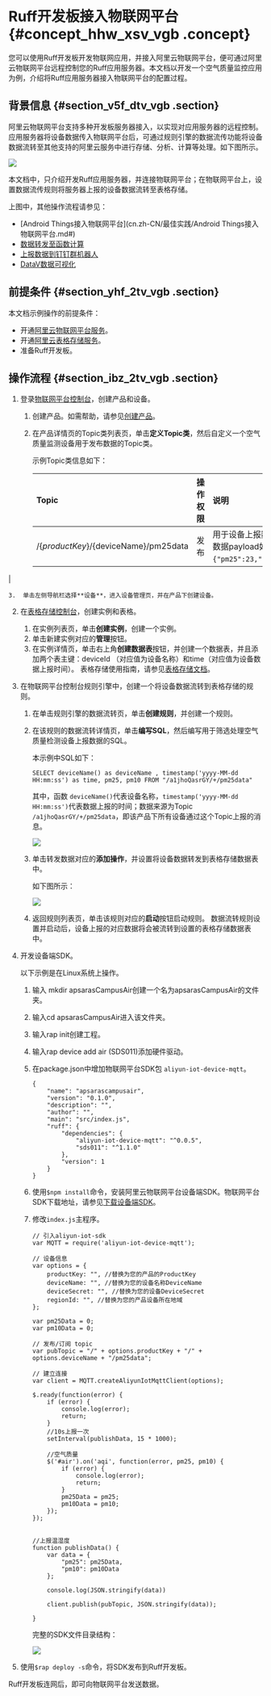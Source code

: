 # Ruff开发板接入物联网平台 {#concept_hhw_xsv_vgb .concept}

您可以使用Ruff开发板开发物联网应用，并接入阿里云物联网平台，便可通过阿里云物联网平台远程控制您的Ruff应用服务器。本文档以开发一个空气质量监控应用为例，介绍将Ruff应用服务器接入物联网平台的配置过程。

## 背景信息 {#section_v5f_dtv_vgb .section}

阿里云物联网平台支持多种开发板服务器接入，以实现对应用服务器的远程控制。应用服务器将设备数据传入物联网平台后，可通过规则引擎的数据流传功能将设备数据流转至其他支持的阿里云服务中进行存储、分析、计算等处理。如下图所示。

![](http://static-aliyun-doc.oss-cn-hangzhou.aliyuncs.com/assets/img/127995/155075256339148_zh-CN.png)

本文档中，只介绍开发Ruff应用服务器，并连接物联网平台；在物联网平台上，设置数据流传规则将服务器上报的设备数据流转至表格存储。

上图中，其他操作流程请参见：

-   [Android Things接入物联网平台](cn.zh-CN/最佳实践/Android Things接入物联网平台.md#)
-   [数据转发至函数计算](../../../../../cn.zh-CN/用户指南/规则引擎/数据流转使用示例/转发数据到函数计算.md#)
-   [上报数据到钉钉群机器人](cn.zh-CN/最佳实践/温湿度计上报数据到钉钉群机器人实践.md#)
-   [DataV数据可视化](https://help.aliyun.com/document_detail/30360.html)

## 前提条件 {#section_yhf_2tv_vgb .section}

本文档示例操作的前提条件：

-   开通[阿里云物联网平台服务](https://www.aliyun.com/product/iot-deviceconnect)。
-   开通[阿里云表格存储服务](https://www.aliyun.com/product/ots)。
-   准备Ruff开发板。

## 操作流程 {#section_ibz_2tv_vgb .section}

1.  登录[物联网平台控制台](https://iot.console.aliyun.com)，创建产品和设备。
    1.  创建产品。如需帮助，请参见[创建产品](../../../../../cn.zh-CN/用户指南/产品与设备/创建产品(高级版).md#)。
    2.  在产品详情页的Topic类列表页，单击**定义Topic类**，然后自定义一个空气质量监测设备用于发布数据的Topic类。

        示例Topic类信息如下：

        |Topic|操作权限|说明|
        |:----|:---|:-|
        |/$\{productKey\}/$\{deviceName\}/pm25data|发布|用于设备上报数据。上报数据payload如：`{"pm25":23,"pm10":63}`。

|

    3.  单击左侧导航栏选择**设备**，进入设备管理页，并在产品下创建设备。
2.  在[表格存储控制台](https://ots.console.aliyun.com/index)，创建实例和表格。

    1.  在实例列表页，单击**创建实例**，创建一个实例。
    2.  单击新建实例对应的**管理**按钮。
    3.  在实例详情页，单击右上角**创建数据表**按钮，并创建一个数据表，并且添加两个表主键：deviceId （对应值为设备名称）和time（对应值为设备数据上报时间）。
    表格存储使用指南，请参见[表格存储文档](https://help.aliyun.com/document_detail/55211.html)。

3.  在物联网平台控制台规则引擎中，创建一个将设备数据流转到表格存储的规则。

    1.  在单击规则引擎的数据流转页，单击**创建规则**，并创建一个规则。
    2.  在该规则的数据流转详情页，单击**编写SQL**，然后编写用于筛选处理空气质量检测设备上报数据的SQL。

        本示例中SQL如下：

        ```
        SELECT deviceName() as deviceName , timestamp('yyyy-MM-dd HH:mm:ss') as time, pm25, pm10 FROM "/a1jhoQasrGY/+/pm25data"
        ```

        其中，函数 `deviceName()`代表设备名称，`timestamp('yyyy-MM-dd HH:mm:ss')`代表数据上报的时间；数据来源为Topic `/a1jhoQasrGY/+/pm25data`，即该产品下所有设备通过这个Topic上报的消息。

        ![](http://static-aliyun-doc.oss-cn-hangzhou.aliyuncs.com/assets/img/127995/155075256339155_zh-CN.png)

    3.  单击转发数据对应的**添加操作**，并设置将设备数据转发到表格存储数据表中。

        如下图所示：

        ![](http://static-aliyun-doc.oss-cn-hangzhou.aliyuncs.com/assets/img/127995/155075256339156_zh-CN.png)

    4.  返回规则列表页，单击该规则对应的**启动**按钮启动规则。
    数据流转规则设置并启动后，设备上报的对应数据将会被流转到设置的表格存储数据表中。

4.  开发设备端SDK。

    以下示例是在Linux系统上操作。

    1.  输入 mkdir apsarasCampusAir创建一个名为apsarasCampusAir的文件夹。
    2.  输入cd apsarasCampusAir进入该文件夹。
    3.  输入rap init创建工程。
    4.  输入rap device add air \(SDS011\)添加硬件驱动。
    5.  在package.json中增加物联网平台SDK包 `aliyun-iot-device-mqtt`。

        ```
        {
            "name": "apsarascampusair",
            "version": "0.1.0",
            "description": "",
            "author": "",
            "main": "src/index.js",
            "ruff": {
                "dependencies": {
                    "aliyun-iot-device-mqtt": "^0.0.5",
                    "sds011": "^1.1.0"
                },
                "version": 1
            }
        }
        ```

    6.  使用`$npm install`命令，安装阿里云物联网平台设备端SDK。物联网平台SDK下载地址，请参见[下载设备端SDK](../../../../../cn.zh-CN/设备端开发指南/下载设备端SDK.md#)。
    7.  修改`index.js`主程序。

        ```
        // 引入aliyun-iot-sdk
        var MQTT = require('aliyun-iot-device-mqtt');
        
        // 设备信息
        var options = {
            productKey: "", //替换为您的产品的ProductKey
            deviceName: "", //替换为您的设备名称DeviceName
            deviceSecret: "", //替换为您的设备DeviceSecret
            regionId: "", //替换为您的产品设备所在地域
        };
        
        var pm25Data = 0;
        var pm10Data = 0;
        
        // 发布/订阅 topic
        var pubTopic = "/" + options.productKey + "/" + options.deviceName + "/pm25data";
        
        // 建立连接
        var client = MQTT.createAliyunIotMqttClient(options);
        
        $.ready(function(error) {
            if (error) {
                console.log(error);
                return;
            }
            //10s上报一次
            setInterval(publishData, 15 * 1000);
        
            //空气质量
            $('#air').on('aqi', function(error, pm25, pm10) {
                if (error) {
                    console.log(error);
                    return;
                }
                pm25Data = pm25;
                pm10Data = pm10;
            });
        });
        
        
        //上报温湿度
        function publishData() {
            var data = {
                "pm25": pm25Data,
                "pm10": pm10Data
            };
        
            console.log(JSON.stringify(data))
        
            client.publish(pubTopic, JSON.stringify(data));
        
        }
        ```

        完整的SDK文件目录结构：

        ![](http://static-aliyun-doc.oss-cn-hangzhou.aliyuncs.com/assets/img/127995/155075256439157_zh-CN.png)

5.  使用`$rap deploy -s`命令，将SDK发布到Ruff开发板。

Ruff开发板连网后，即可向物联网平台发送数据。

